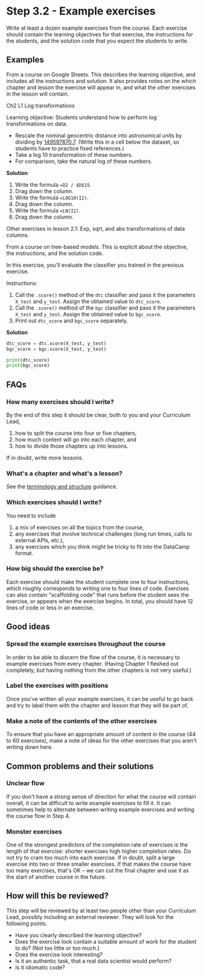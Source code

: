 # Step 3.2 - Example exercises

Write at least a dozen example exercises from the course. Each exercise should contain the learning objectives for that exercise, the instructions for the students, and the solution code that you expect the students to write.

## Examples

From a course on Google Sheets. This describes the learning objective, and includes all the instructions and solution. It also provides notes on the which chapter and lesson the exercise will appear in, and what the other exercises in the lesson will contain.

Ch2 L1 Log transformations

Learning objective: Students understand how to perform log transformations on data.

- Rescale the nominal geocentric distance into astronomical units by dividing by [149597870.7](https://en.wikipedia.org/wiki/Astronomical_unit). (Write this in a cell below the dataset, so students have to practice fixed references.)
- Take a log 10 transformation of these numbers.
- For comparison, take the natural log of these numbers.

**Solution**

1. Write the formula `=D2 / $D$15`.
1. Drag down the column.
1. Write the formula `=LOG10(I2)`.
1. Drag down the column.
1. Write the formula `=LN(I2)`.
1. Drag down the column.

Other exercises in lesson 2.1: Exp, sqrt, and abs transformations of data columns.

From a course on tree-based models. This is explicit about the objective, the instructions, and the solution code.

In this exercise, you'll evaluate the classifier you trained in the previous exercise.

Instructions:

1. Call the `.score()` method of the `dtc` classifier and pass it the parameters `X_test` and `y_test`. Assign the obtained value to `dtc_score`.
1. Call the `.score()` method of the `bgc` classifier and pass it the parameters `X_test` and `y_test`. Assign the obtained value to `bgc_score`.
1. Print out `dtc_score` and `bgc_score` separately.

**Solution**

```python
dtc_score = dtc.score(X_test, y_test)
bgc_score = bgc.score(X_test, y_test)

print(dtc_score)
print(bgc_score)
```


## FAQs

### How many exercises should I write?

By the end of this step it should be clear, both to you and your Curriculum Lead, 

1. how to split the course into four or five chapters,
1. how much content will go into each chapter, and
1. how to divide those chapters up into lessons.

If in doubt, write more lessons.

### What's a chapter and what's a lesson?

See the [terminology and structure](/courses/design/#terminology-and-structure) guidance.

### Which exercises should I write?

You need to include

1. a mix of exercises on all the topics from the course,
1. any exercises that involve technical challenges (long run times, calls to external APIs, etc.),
1. any exercises which you think might be tricky to fit into the DataCamp format.

### How big should the exercise be? 

Each exercise should make the student complete one to four instructions, which roughly corresponds to writing one to four lines of code. Exercises can also contain "scaffolding code" that runs before the student sees the exercise, or appears when the exercise begins. In total, you should have 12 lines of code or less in an exercise.

## Good ideas

### Spread the example exercises throughout the course

In order to be able to discern the flow of the course, it is necessary to example exercises from every chapter. (Having Chapter 1 fleshed out completely, but having nothing from the other chapters is not very useful.) 

### Label the exercises with positions

Once you've written all your example exercises, it can be useful to go back and try to label them with the chapter and lesson that they will be part of.

### Make a note of the contents of the other exercises 

To ensure that you have an appropriate amount of content in the course (44 to 60 exercises), make a note of ideas for the other  exercises that you aren't writing down here.


## Common problems and their solutions

### Unclear flow

If you don't have a strong sense of direction for what the course will contain overall, it can be difficult to write example exercises to fill it. It can sometimes help to alternate between writing example exercises and writing the course flow in Step 4.

### Monster exercises

One of the strongest predictors of the completion rate of exercises is the length of that exercise: shorter exercises high higher completion rates. Do not try to cram too much into each exercise. If in doubt, split a large exercise into two or three smaller exercises. If that makes the course have too many exercises, that's OK &ndash; we can cut the final chapter and use it as the start of another course in the future. 



## How will this be reviewed?

This step will be reviewed by at least two people other than your Curriculum Lead, possibly including an external reviewer. They will look for the following points.

- Have you clearly described the learning objective?
- Does the exercise look contain a suitable amount of work for the student to do? (Not too little or too much.)
- Does the exercise look interesting?
- Is it an authentic task, that a real data scientist would perform?
- Is it idiomatic code?


